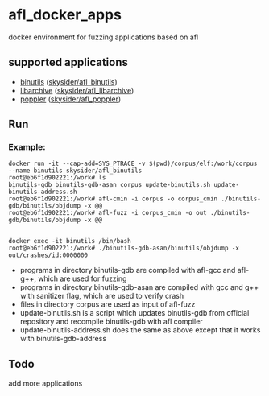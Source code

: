 # afl_docker_apps
docker environment for fuzzing applications based on afl

## supported applications

- [binutils](binutils) ([skysider/afl_binutils](https://hub.docker.com/r/skysider/afl_binutils/))
- [libarchive](libarchive) ([skysider/afl_libarchive](https://hub.docker.com/r/skysider/afl_libarchive/))
- [poppler](poppler) ([skysider/afl_poppler](https://hub.docker.com/r/skysider/afl_poppler/))

## Run

### Example:

```shell
docker run -it --cap-add=SYS_PTRACE -v $(pwd)/corpus/elf:/work/corpus --name binutils skysider/afl_binutils
root@eb6f1d902221:/work# ls
binutils-gdb binutils-gdb-asan corpus update-binutils.sh update-binutils-address.sh
root@eb6f1d902221:/work# afl-cmin -i corpus -o corpus_cmin ./binutils-gdb/binutils/objdump -x @@
root@eb6f1d902221:/work# afl-fuzz -i corpus_cmin -o out ./binutils-gdb/binutils/objdump -x @@


docker exec -it binutils /bin/bash
root@eb6f1d902221:/work# ./binutils-gdb-asan/binutils/objdump -x out/crashes/id:0000000
```
- programs in directory binutils-gdb are compiled with afl-gcc and afl-g++, which are used for fuzzing
- programs in directory binutils-gdb-asan are compiled with gcc and g++ with sanitizer flag, which are used to verify crash
- files in directory corpus are used as input of afl-fuzz
- update-binutils.sh is a script which updates binutils-gdb from official repository and recompile binutils-gdb with afl compiler
- update-binutils-address.sh does the same as above except that it works with binutils-gdb-address

## Todo

add more applications
